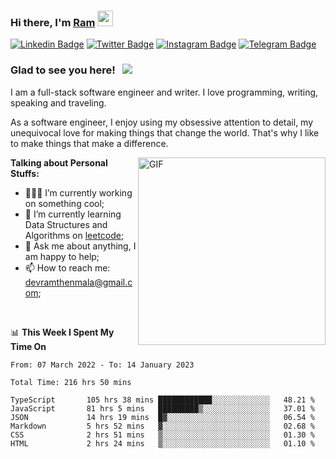 ### Hi there, I'm <a href="#" target="_blank">Ram</a> <img src="https://media.giphy.com/media/hvRJCLFzcasrR4ia7z/giphy.gif" width="25" height="25">

[![Linkedin Badge](https://img.shields.io/badge/-LinkedIn-0e76a8?style=flat-square&logo=Linkedin&logoColor=white)](https://www.linkedin.com/in/ramdevengineer/)
[![Twitter Badge](https://img.shields.io/badge/-Twitter-00acee?style=flat-square&logo=Twitter&logoColor=white)](https://twitter.com/ramthenmala)
[![Instagram Badge](https://img.shields.io/badge/-Instagram-e4405f?style=flat-square&logo=Instagram&logoColor=white)](https://instagram.com/ramthenmala/)
[![Telegram Badge](https://img.shields.io/badge/-Telegram-0088cc?style=flat-square&logo=Telegram&logoColor=white)](https://t.me/ramthenmala)

### Glad to see you here! &nbsp; ![](https://visitor-badge.glitch.me/badge?page_id=ramthenmala)

I am a full-stack software engineer and writer. I love programming, writing, speaking and traveling.

As a software engineer, I enjoy using my obsessive attention to detail, my unequivocal love for making things that change the world. That's why I like to make things that make a difference.

<img align="right" alt="GIF" src="https://user-images.githubusercontent.com/4328468/157245666-f4dd5472-5b11-4727-baaf-69e90e372b69.gif?raw=true" width="300" />

**Talking about Personal Stuffs:**

- 👨🏻‍💻 I’m currently working on something cool;
- 🚀 I’m currently learning Data Structures and Algorithms on [leetcode](https://leetcode.com/ramthenmala);
- 💬 Ask me about anything, I am happy to help; 
- 📫 How to reach me: devramthenmala@gmail.com;

</br>

📊 **This Week I Spent My Time On** 
<!--START_SECTION:waka-->

```text
From: 07 March 2022 - To: 14 January 2023

Total Time: 216 hrs 50 mins

TypeScript       105 hrs 38 mins ████████████░░░░░░░░░░░░░   48.21 %
JavaScript       81 hrs 5 mins   █████████▒░░░░░░░░░░░░░░░   37.01 %
JSON             14 hrs 19 mins  █▓░░░░░░░░░░░░░░░░░░░░░░░   06.54 %
Markdown         5 hrs 52 mins   ▓░░░░░░░░░░░░░░░░░░░░░░░░   02.68 %
CSS              2 hrs 51 mins   ▒░░░░░░░░░░░░░░░░░░░░░░░░   01.30 %
HTML             2 hrs 24 mins   ▒░░░░░░░░░░░░░░░░░░░░░░░░   01.10 %
```

<!--END_SECTION:waka-->


